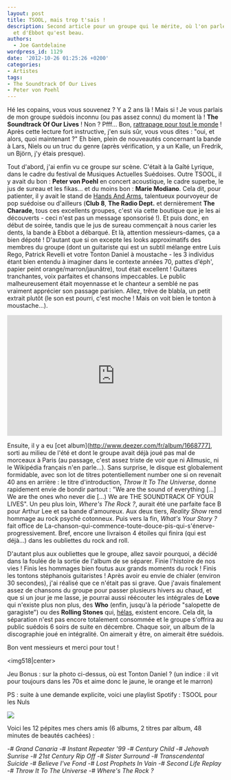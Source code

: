 ```yaml
---
layout: post
title: TSOOL, mais trop t'sais !
description: Second article pour un groupe qui le mérite, où l'on parle d'un Charlot
  et d'Ebbot qu'est beau.
authors:
  - Joe Gantdelaine
wordpress_id: 1129
date: '2012-10-26 01:25:26 +0200'
categories:
- Artistes
tags:
- The Soundtrack Of Our Lives
- Peter von Poehl
---
```

Hé les copains, vous vous souvenez ? Y a 2 ans là ! Mais si ! Je vous parlais de mon groupe suédois inconnu (ou pas assez connu) du moment là ! __The Soundtrack Of Our Lives__ ! Non ? Pfff… Bon, [rattrapage pour tout le monde](http://www.deadrooster.org/TSOOL-Nan-toi-tu-soules) ! Après cette lecture fort instructive, j'en suis sûr, vous vous dites : "oui, et alors, quoi maintenant ?" Eh bien, plein de nouveautés concernant la bande à Lars, Niels ou un truc du genre (après vérification, y a un Kalle, un Fredrik, un Björn, j'y étais presque).

Tout d'abord, j'ai enfin vu ce groupe sur scène. C'était à la Gaîté Lyrique, dans le cadre du festival de Musiques Actuelles Suédoises. Outre TSOOL, il y avait du bon : __Peter von Poehl__ en concert acoustique, le cadre superbe, le jus de sureau et les fikas… et du moins bon : __Marie Modiano__. Cela dit, pour patienter, il y avait le stand de [Hands And Arms](http://www.handsandarms.com/), talentueux pourvoyeur de pop suédoise ou d'ailleurs (__Club 8__, __The Radio Dept.__ et dernièrement __The Charade__, tous ces excellents groupes, c'est via cette boutique que je les ai découverts - ceci n'est pas un message sponsorisé !). Et puis donc, en début de soirée, tandis que le jus de sureau commençait à nous carier les dents, la bande à Ebbot a débarqué. Et là, attention messieurs-dames, ça a bien dépoté ! D'autant que si on excepte les looks approximatifs des membres du groupe (dont un guitariste qui est un subtil mélange entre Luis Rego, Patrick Revelli et votre Tonton Daniel à moustache - les 3 individus étant bien entendu à imaginer dans le contexte années 70, pattes d'éph', papier peint orange/marron/jaunâtre), tout était excellent ! Guitares tranchantes, voix parfaites et chansons impeccables. Le public malheureusement était moyennasse et le chanteur a semblé ne pas vraiment apprécier son passage parisien. Allez, trêve de blabla, un petit extrait plutôt (le son est pourri, c'est moche ! Mais on voit bien le tonton à moustache…).

<iframe width="500" height="281" src="http://www.youtube.com/embed/-2SRfj-l65o" frameborder="0" allowfullscreen></iframe>

 Ensuite, il y a eu [cet album](http://www.deezer.com/fr/album/1668777], sorti au milieu de l'été et dont le groupe avait déjà joué pas mal de morceaux à Paris (au passage, c'est assez triste de voir que ni Allmusic, ni le Wikipédia français n'en parle…). Sans surprise, le disque est globalement formidable, avec son lot de titres potentiellement number one si on revenait 40 ans en arrière : le titre d'introduction, *Throw It To The Universe*, donne rapidement envie de bondir partout : "We are the sound of everything […] We are the ones who never die […) We are THE SOUNDTRACK OF YOUR LIVES". Un peu plus loin, *Where's The Rock ?*, aurait été une parfaite face B pour Arthur Lee et sa bande d'amoureux. Aux deux tiers, *Reality Show* rend hommage au rock psyché cotonneux. Puis vers la fin, *What's Your Story ?* fait office de La-chanson-qui-commence-toute-douce-pis-qui-s'énerve-progressivement. Bref, encore une livraison 4 étoiles qui finira (qui est déjà…) dans les oubliettes du rock and roll.
 
 D'autant plus aux oubliettes que le groupe, allez savoir pourquoi, a décidé dans la foulée de la sortie de l'album de se séparer. Finie l'histoire de nos vies ! Finis les hommages bien foutus aux grands moments du rock ! Finis les tontons stéphanois guitaristes ! Après avoir eu envie de chialer (environ 30 secondes), j'ai réalisé que ce n'était pas si grave. Que j'avais finalement assez de chansons du groupe pour passer plusieurs hivers au chaud, et que si un jour je me lasse, je pourrai aussi réécouter les intégrales de __Love__ qui n'existe plus non plus, des __Who__ (enfin, jusqu'à la période "salopette de garagiste") ou des __Rolling Stones__ qui, [hélas](http://www.deadrooster.org/The-Rolling-Stones-Doom-And-Gloom), existent encore. Cela dit, la séparation n'est pas encore totalement consommée et le groupe s'offrira au public suédois 6 soirs de suite en décembre. Chaque soir, un album de la discographie joué en intégralité. On aimerait y être, on aimerait être suédois.
 
 Bon vent messieurs et merci pour tout !
 
 <img518|center>

Jeu Bonus : sur la photo ci-dessus, où est Tonton Daniel ? (un indice : il vit pour toujours dans les 70s et aime donc le jaune, le orange et le marron)

 PS : suite à une demande explicite, voici une playlist Spotify : TSOOL pour les Nuls
 
[<img src="/squelettes/images/spotify-button.png" />](http://open.spotify.com/user/guiguilele/playlist/5LsxyQ5T9nuSeLFHvh55Op)

Voici les 12 pépites mes chers amis (6 albums, 2 titres par album, 48 minutes de beautés cachées) :

-# *Grand Canaria*
-# *Instant Repeater '99*
-# *Century Child*
-# *Jehovah Sunrise*
-# *21st Century Rip Off*
-# *Sister Surround*
-# *Transcendental Suicide*
-# *Believe I've Fond*
-# *Lost Prophets In Vain*
-# *Second Life Replay*
-# *Throw It To The Universe*
-# *Where's The Rock ?*
